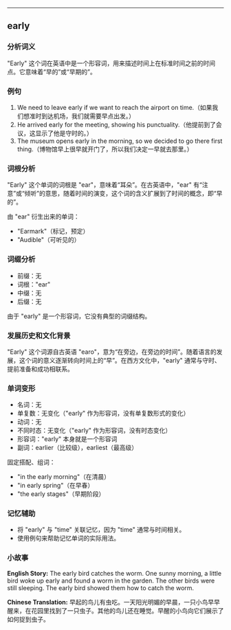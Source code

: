 
---------------
## early
### 分析词义
"Early" 这个词在英语中是一个形容词，用来描述时间上在标准时间之前的时间点。它意味着“早的”或“早期的”。

### 例句
1. We need to leave early if we want to reach the airport on time.（如果我们想准时到达机场，我们就需要早点出发。）
2. He arrived early for the meeting, showing his punctuality.（他提前到了会议，这显示了他是守时的。）
3. The museum opens early in the morning, so we decided to go there first thing.（博物馆早上很早就开门了，所以我们决定一早就去那里。）

### 词根分析
"Early" 这个单词的词根是 "ear"，意味着“耳朵”。在古英语中，"ear" 有“注意”或“倾听”的意思，随着时间的演变，这个词的含义扩展到了时间的概念，即“早的”。

由 "ear" 衍生出来的单词：
- "Earmark"（标记，预定）
- "Audible"（可听见的）

### 词缀分析
- 前缀：无
- 词根："ear"
- 中缀：无
- 后缀：无

由于 "early" 是一个形容词，它没有典型的词缀结构。

### 发展历史和文化背景
"Early" 这个词源自古英语 "earo"，意为“在旁边，在旁边的时间”。随着语言的发展，这个词的意义逐渐转向时间上的“早”。在西方文化中，"early" 通常与守时、提前准备和成功相联系。

### 单词变形
- 名词：无
- 单复数：无变化（"early" 作为形容词，没有单复数形式的变化）
- 动词：无
- 不同时态：无变化（"early" 作为形容词，没有时态变化）
- 形容词："early" 本身就是一个形容词
- 副词：earlier（比较级），earliest（最高级）

固定搭配、组词：
- "in the early morning"（在清晨）
- "in early spring"（在早春）
- "the early stages"（早期阶段）

### 记忆辅助
- 将 "early" 与 "time" 关联记忆，因为 "time" 通常与时间相关。
- 使用例句来帮助记忆单词的实际用法。

### 小故事
**English Story:**
The early bird catches the worm. One sunny morning, a little bird woke up early and found a worm in the garden. The other birds were still sleeping. The early bird showed them how to catch the worm.

**Chinese Translation:**
早起的鸟儿有虫吃。一天阳光明媚的早晨，一只小鸟早早醒来，在花园里找到了一只虫子。其他的鸟儿还在睡觉。早醒的小鸟向它们展示了如何捉到虫子。

